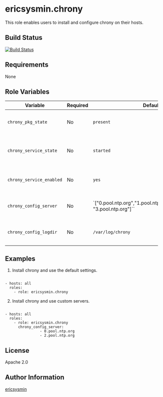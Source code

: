 # ericsysmin.chrony

This role enables users to install and configure chrony on their hosts.

## Build Status

[![Build Status](https://travis-ci.org/ericsysmin/ansible-role-chrony.svg?branch=master)](https://travis-ci.org/ericsysmin/ansible-role-chrony)

## Requirements

None

## Role Variables

| Variable | Required | Default | Comments |
|----------|----------|---------|----------|
| `chrony_pkg_state` | No | `present` | Set pkg `enabled`, `disabled`, `latest`  |
| `chrony_service_state` | No | `started` | Set service state, started, enabled or disabled  |
| `chrony_service_enabled` | No | `yes` | A list of NTP servers to use.  |
| `chrony_config_server` | No | `["0.pool.ntp.org","1.pool.ntp.org","2.pool.ntp.org", "3.pool.ntp.org"]`` | A list of NTP servers to use.  |
| `chrony_config_logdir` | No | `/var/log/chrony` | A list of NTP servers to use.  |

## Examples

1) Install chrony and use the default settings.

```

- hosts: all
  roles:
    - role: ericsysmin.chrony
```

2) Install chrony and use custom servers.

```

- hosts: all
  roles:
    - role: ericsysmin.chrony
      chrony_config_server:
				- 0.pool.ntp.org
				- 2.pool.ntp.org
```

## License

Apache 2.0

## Author Information

[ericsysmin](https://ericsysmin.com)
